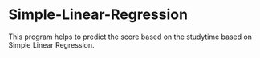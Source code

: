 # Simple-Linear-Regression
This program helps to predict the score based on the studytime based on Simple Linear Regression.
